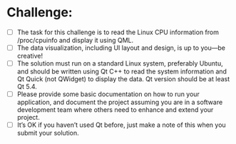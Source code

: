 # Challenge:
- [ ] The task for this challenge is to read the Linux CPU information from /proc/cpuinfo and display it
using QML.
- [ ] The data visualization, including UI layout and design, is up to you—be creative!
- [ ] The solution must run on a standard Linux system, preferably Ubuntu, and should be written using Qt
C++ to read the system information and Qt Quick (not QWidget) to display the data. Qt version should
be at least Qt 5.4.
- [ ] Please provide some basic documentation on how to run your application, and document the project
assuming you are in a software development team where others need to enhance and extend your
project.
- [ ] It’s OK if you haven’t used Qt before, just make a note of this when you submit your solution.
